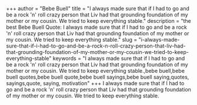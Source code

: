 +++
author = "Bebe Buell"
title = "I always made sure that if I had to go and be a rock 'n' roll crazy person that Liv had that grounding foundation of my mother or my cousin. We tried to keep everything stable."
description = "the best Bebe Buell Quote: I always made sure that if I had to go and be a rock 'n' roll crazy person that Liv had that grounding foundation of my mother or my cousin. We tried to keep everything stable."
slug = "i-always-made-sure-that-if-i-had-to-go-and-be-a-rock-n-roll-crazy-person-that-liv-had-that-grounding-foundation-of-my-mother-or-my-cousin-we-tried-to-keep-everything-stable"
keywords = "I always made sure that if I had to go and be a rock 'n' roll crazy person that Liv had that grounding foundation of my mother or my cousin. We tried to keep everything stable.,bebe buell,bebe buell quotes,bebe buell quote,bebe buell sayings,bebe buell saying,quotes, sayings,quote, saying, motivation"
+++
I always made sure that if I had to go and be a rock 'n' roll crazy person that Liv had that grounding foundation of my mother or my cousin. We tried to keep everything stable.
